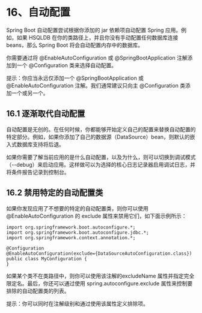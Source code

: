 # 16、自动配置

Spring Boot 自动配置尝试根据你添加的 jar 依赖项自动配置 Spring 应用。例如，如果 HSQLDB 在你的类路径上，并且你没有手动配置任何数据库连接 beans，那么 Spring Boot 将会自动配置内存中的数据库。

你需要通过将 @EnableAutoConfiguration 或 @SpringBootApplication 注解添加到一个 @Configuration 类来选择自动配置。

提示：你应当永远仅添加一个 @SpringBootApplication 或 @EnableAutoConfiguration 注解。我们通常建议只向主 @Configuration 类添加一个或另一个。

## 16.1 逐渐取代自动配置

自动配置是无创的。在任何时候，你都能够开始定义自己的配置来替换自动配置的特定部分。例如，如果你添加了自己的数据源（DataSource）bean，则默认的嵌入式数据库支持将后退。

如果你需要了解当前应用的是什么自动配置，以及为什么，则可以切换到调试模式（--debug）来启动应用。这样做可以为选择的核心日志记录器启用调试日志，并将条件报告记录到控制台。

## 16.2 禁用特定的自动配置类

如果你发现应用了不想要的特定的自动配置类，则你可以使用 @EnableAutoConfiguration 的 exclude 属性来禁用它们，如下面示例所示：

    import org.springframework.boot.autoconfigure.*;
    import org.springframework.boot.autoconfigure.jdbc.*;
    import org.springframework.context.annotation.*;
    
    @Configuration
    @EnableAutoConfiguration(exclude={DataSourceAutoConfiguration.class})
    public class MyConfiguration {
    }

如果某个类不在类路径中，则你可以使用该注解的excludeName 属性并指定完全限定名。最后，你还可以通过使用 spring.autoconfigure.exclude 属性来控制要排除的自动配置类的列表。 

提示：你可以同时在注解级别和通过使用该属性定义排除项。


